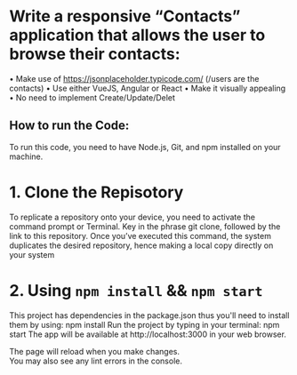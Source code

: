 # Write a responsive “Contacts” application that allows the user to browse their contacts:
• Make use of https://jsonplaceholder.typicode.com/ (/users are the contacts)
• Use either VueJS, Angular or React
• Make it visually appealing
• No need to implement Create/Update/Delet

## How to run the Code:

To run this code, you need to have Node.js, Git, and npm installed on your machine. 


# 1. Clone the Repisotory

To replicate a repository onto your device, you need to activate the command prompt or Terminal. Key in the phrase git clone, followed by the link to this repository. Once you’ve executed this command, the system duplicates the desired repository, hence making a local copy directly on your system

# 2. Using `npm install` && `npm start`

This project has dependencies in the package.json thus you'll need to install them by using: npm install
Run the project by typing in your terminal: npm start
The app will be available at http://localhost:3000 in your web browser.


The page will reload when you make changes.\
You may also see any lint errors in the console.


